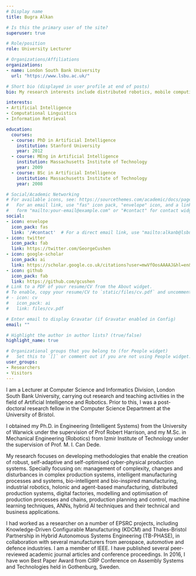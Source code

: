 ```yaml
---
# Display name
title: Bugra Alkan

# Is this the primary user of the site?
superuser: true

# Role/position
role: University Lecturer

# Organizations/Affiliations
organizations:
- name: London South Bank University
  url: "https://www.lsbu.ac.uk/"

# Short bio (displayed in user profile at end of posts)
bio: My research interests include distributed robotics, mobile computing and programmable matter.

interests:
- Artificial Intelligence
- Computational Linguistics
- Information Retrieval

education:
  courses:
  - course: PhD in Artificial Intelligence
    institution: Stanford University
    year: 2012
  - course: MEng in Artificial Intelligence
    institution: Massachusetts Institute of Technology
    year: 2009
  - course: BSc in Artificial Intelligence
    institution: Massachusetts Institute of Technology
    year: 2008

# Social/Academic Networking
# For available icons, see: https://sourcethemes.com/academic/docs/page-builder/#icons
#   For an email link, use "fas" icon pack, "envelope" icon, and a link in the
#   form "mailto:your-email@example.com" or "#contact" for contact widget.
social:
- icon: envelope
  icon_pack: fas
  link: '/#contact'  # For a direct email link, use "mailto:alkanb@lsbu.ac.uk".
- icon: twitter
  icon_pack: fab
  link: https://twitter.com/GeorgeCushen
- icon: google-scholar
  icon_pack: ai
  link: https://scholar.google.co.uk/citations?user=mwVfOosAAAAJ&hl=en&authuser=1
- icon: github
  icon_pack: fab
  link: https://github.com/gcushen
# Link to a PDF of your resume/CV from the About widget.
# To enable, copy your resume/CV to `static/files/cv.pdf` and uncomment the lines below.
# - icon: cv
#   icon_pack: ai
#   link: files/cv.pdf

# Enter email to display Gravatar (if Gravatar enabled in Config)
email: ""

# Highlight the author in author lists? (true/false)
highlight_name: true

# Organizational groups that you belong to (for People widget)
#   Set this to `[]` or comment out if you are not using People widget.
user_groups:
- Researchers
- Visitors
---
```


I am a Lecturer at Computer Science and Informatics Division, London South Bank University, carrying out research and teaching activities in the field of Artificial Intelligence and Robotics. Prior to this, I was a post-doctoral research fellow in the Computer Science Department at the University of Bristol. 

I obtained my Ph.D. in Engineering (Intelligent Systems) from the University of Warwick under the supervision of Prof Robert Harrison, and my M.Sc. in Mechanical Engineering (Robotics) from Izmir Institute of Technology under the supervision of Prof. M. I. Can Dede. 

My research focuses on developing methodologies that enable the creation of robust, self-adaptive and self-optimised cyber-physical production systems. Specially focusing on: management of complexity, changes and disturbances in complex production systems, intelligent manufacturing processes and systems, bio-intelligent and bio-inspired manufacturing, industrial robotics, holonic and agent-based manufacturing, distributed production systems, digital factories, modelling and optimisation of production processes and chains, production planning and control, machine learning techniques, ANNs, hybrid AI techniques and their technical and business applications.

I had worked as a researcher on a number of EPSRC projects, including Knowledge-Driven Configurable Manufacturing (KDCM) and Thales-Bristol Partnership in Hybrid Autonomous Systems Engineering (TB-PHASE), in collaboration with several manufacturers from aerospace, automotive and defence industries. I am a member of IEEE. I have published several peer-reviewed academic journal articles and conference proceedings. In 2016, I have won Best Paper Award from CIRP Conference on Assembly Systems and Technologies held in Gothenburg, Sweden.

